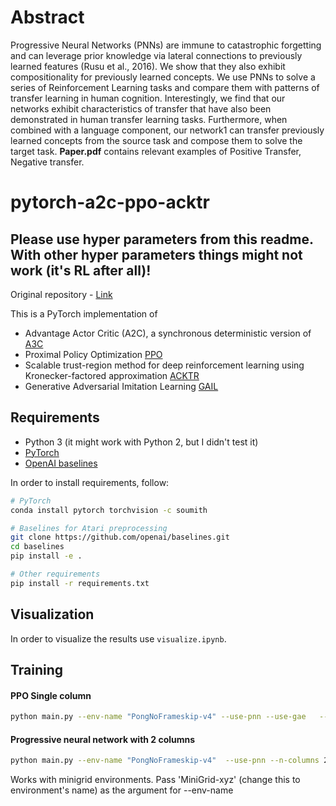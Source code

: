 # Abstract
Progressive Neural Networks (PNNs) are immune to catastrophic forgetting and can leverage prior knowledge via lateral connections to previously learned features (Rusu et al., 2016). We show that they also exhibit compositionality for previously learned concepts. We use PNNs to solve a series of Reinforcement Learning tasks and compare them with patterns of transfer learning in human cognition. Interestingly, we find that our networks exhibit characteristics of transfer that have also been demonstrated in human transfer learning tasks. Furthermore, when combined with a language component, our network1 can transfer previously learned concepts from the source task and compose them to solve the target task. **Paper.pdf** contains relevant examples of Positive Transfer, Negative transfer. 
# pytorch-a2c-ppo-acktr

## Please use hyper parameters from this readme. With other hyper parameters things might not work (it's RL after all)!

Original repository - [Link](https://github.com/ikostrikov/pytorch-a2c-ppo-acktr-gail)

This is a PyTorch implementation of
* Advantage Actor Critic (A2C), a synchronous deterministic version of [A3C](https://arxiv.org/pdf/1602.01783v1.pdf)
* Proximal Policy Optimization [PPO](https://arxiv.org/pdf/1707.06347.pdf)
* Scalable trust-region method for deep reinforcement learning using Kronecker-factored approximation [ACKTR](https://arxiv.org/abs/1708.05144)
* Generative Adversarial Imitation Learning [GAIL](https://arxiv.org/abs/1606.03476)



## Requirements

* Python 3 (it might work with Python 2, but I didn't test it)
* [PyTorch](http://pytorch.org/)
* [OpenAI baselines](https://github.com/openai/baselines)

In order to install requirements, follow:

```bash
# PyTorch
conda install pytorch torchvision -c soumith

# Baselines for Atari preprocessing
git clone https://github.com/openai/baselines.git
cd baselines
pip install -e .

# Other requirements
pip install -r requirements.txt
```


## Visualization

In order to visualize the results use ```visualize.ipynb```.


## Training

#### PPO Single column

```bash
python main.py --env-name "PongNoFrameskip-v4" --use-pnn --use-gae   --num-processes 8 --num-steps 128 --num-mini-batch 4  --use-linear-lr-decay 
```

#### Progressive neural network with 2 columns

```bash
python main.py --env-name "PongNoFrameskip-v4"  --use-pnn --n-columns 2 --pnn-paths "path_to_trained_model_from_previous_runs"  --use-gae   --num-processes 8 --num-steps 128 --num-mini-batch 4  --use-linear-lr-decay 
```

Works with minigrid environments. Pass 'MiniGrid-xyz' (change this to environment's name) as the argument for --env-name
